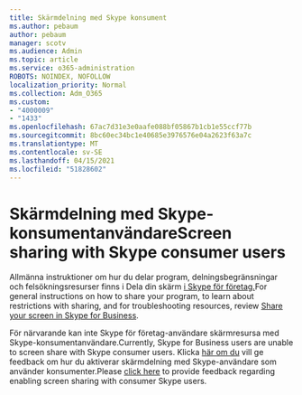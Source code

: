 ```yaml
---
title: Skärmdelning med Skype konsument
ms.author: pebaum
author: pebaum
manager: scotv
ms.audience: Admin
ms.topic: article
ms.service: o365-administration
ROBOTS: NOINDEX, NOFOLLOW
localization_priority: Normal
ms.collection: Adm_O365
ms.custom:
- "4000009"
- "1433"
ms.openlocfilehash: 67ac7d31e3e0aafe088bf05867b1cb1e55ccf77b
ms.sourcegitcommit: 8bc60ec34bc1e40685e3976576e04a2623f63a7c
ms.translationtype: MT
ms.contentlocale: sv-SE
ms.lasthandoff: 04/15/2021
ms.locfileid: "51828602"
---
```

# <a name="screen-sharing-with-skype-consumer-users"></a><span data-ttu-id="eabfd-102">Skärmdelning med Skype-konsumentanvändare</span><span class="sxs-lookup"><span data-stu-id="eabfd-102">Screen sharing with Skype consumer users</span></span>

<span data-ttu-id="eabfd-103">Allmänna instruktioner om hur du delar program, delningsbegränsningar och felsökningsresurser finns i Dela din skärm [i Skype för företag.](https://support.microsoft.com/office/share-and-present-content-from-skype-meetings-app-skype-for-business-web-app-234b0c06-a88d-4707-904c-4fd6c571fc01)</span><span class="sxs-lookup"><span data-stu-id="eabfd-103">For general instructions on how to share your program, to learn about restrictions with sharing, and for troubleshooting resources, review [Share your screen in Skype for Business](https://support.microsoft.com/office/share-and-present-content-from-skype-meetings-app-skype-for-business-web-app-234b0c06-a88d-4707-904c-4fd6c571fc01).</span></span>  

<span data-ttu-id="eabfd-104">För närvarande kan inte Skype för företag-användare skärmresursa med Skype-konsumentanvändare.</span><span class="sxs-lookup"><span data-stu-id="eabfd-104">Currently, Skype for Business users are unable to screen share with Skype consumer users.</span></span> <span data-ttu-id="eabfd-105">Klicka [här om du](https://www.skypefeedback.com/forums/299913-generally-available/suggestions/12335259-enable-screen-sharing-to-consumer-skype-users) vill ge feedback om hur du aktiverar skärmdelning med Skype-användare som använder konsumenter.</span><span class="sxs-lookup"><span data-stu-id="eabfd-105">Please [click here](https://www.skypefeedback.com/forums/299913-generally-available/suggestions/12335259-enable-screen-sharing-to-consumer-skype-users) to provide feedback regarding enabling screen sharing with consumer Skype users.</span></span> 